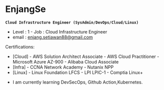 # EnjangSe
**`Cloud Infrastructure Engineer (SysAdmin/DevOps/Cloud/Linux)`**
- Level : 1 - Job   : Cloud Infrastructure Engineer
- email : enjang.setiawan88@gmail.com
  
Certifications:
- [Cloud] - AWS Solution Architect Associate - AWS Cloud Practitioner - Microsoft Azure AZ-900 - Alibaba Cloud Associate
- [Infra] - CCNA Network Academy - Nutanix NPP
- [Linux] -  Linux Foundation LFCS - LPI LPIC-1 - Comptia Linux+

<!--
```
module "tools" {
  tags = {
    Infrastructure = "VMware - AWS - GCP "
    IaaC           = "Terraform, Ansible"
    Workflows      = "GitHub Actions, Jenkins"
    Containers     = "Docker , Kubernetes"
    Linuk Distro   = "Debian, CentOS, Ubuntu"
    Languages      = "Python , Bash"
    Networking     = "Cisco, Juniper"
     
  }

```
-->
<!--
**enjangse88/enjangse88** is a ✨ _special_ ✨ repository because its `README.md` (this file) appears on your GitHub profile.

Here are some ideas to get you started:

- 🔭 I’m currently working 
on ...
- 🌱 I’m currently learning ...
- 👯 I’m looking to collaborate on ...
- 🤔 I’m looking for help with ...
- 💬 Ask me about ...
- 📫 How to reach me: ...
- 😄 Pronouns: ...
- ⚡ Fun fact: ...
-->
- I am currently learning DevSecOps, Github Action,Kubernetes.
